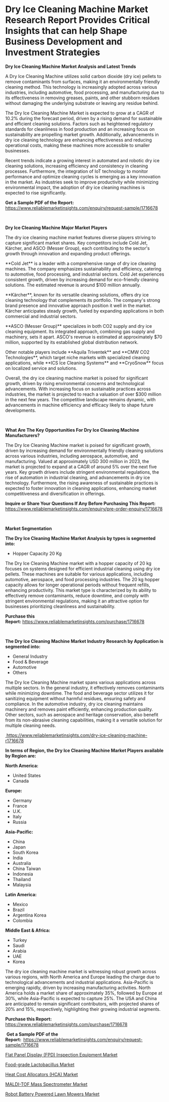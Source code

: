 <p><h1>Dry Ice Cleaning Machine Market Research Report Provides Critical Insights that can help Shape Business Development and Investment Strategies</h1></p><p><strong>Dry Ice Cleaning Machine Market Analysis and Latest Trends</strong></p>
<p><p>A Dry Ice Cleaning Machine utilizes solid carbon dioxide (dry ice) pellets to remove contaminants from surfaces, making it an environmentally friendly cleaning method. This technology is increasingly adopted across various industries, including automotive, food processing, and manufacturing due to its effectiveness in removing greases, paints, and other stubborn residues without damaging the underlying substrate or leaving any residue behind.</p><p>The Dry Ice Cleaning Machine Market is expected to grow at a CAGR of 10.2% during the forecast period, driven by a rising demand for sustainable and efficient cleaning solutions. Factors such as heightened regulatory standards for cleanliness in food production and an increasing focus on sustainability are propelling market growth. Additionally, advancements in dry ice cleaning technology are enhancing effectiveness and reducing operational costs, making these machines more accessible to smaller businesses.</p><p>Recent trends indicate a growing interest in automated and robotic dry ice cleaning solutions, increasing efficiency and consistency in cleaning processes. Furthermore, the integration of IoT technology to monitor performance and optimize cleaning cycles is emerging as a key innovation in the market. As industries seek to improve productivity while minimizing environmental impact, the adoption of dry ice cleaning machines is expected to rise significantly.</p></p>
<p><strong>Get a Sample PDF of the Report:&nbsp;</strong> <a href="https://www.reliablemarketinsights.com/enquiry/request-sample/1716678?utm_campaign=1338&utm_medium=2&utm_source=Github&utm_content=ia&utm_term=10102024&utm_id=dry-ice-cleaning-machine">https://www.reliablemarketinsights.com/enquiry/request-sample/1716678</a></p>
<p>&nbsp;</p>
<p><strong>Dry Ice Cleaning Machine Major Market Players</strong></p>
<p><p>The dry ice cleaning machine market features diverse players striving to capture significant market shares. Key competitors include Cold Jet, Kärcher, and ASCO (Messer Group), each contributing to the sector's growth through innovation and expanding product offerings.</p><p>**Cold Jet** is a leader with a comprehensive range of dry ice cleaning machines. The company emphasizes sustainability and efficiency, catering to automotive, food processing, and industrial sectors. Cold Jet experiences consistent growth, driven by increasing demand for eco-friendly cleaning solutions. The estimated revenue is around $100 million annually.</p><p>**Kärcher**, known for its versatile cleaning solutions, offers dry ice cleaning technology that complements its portfolio. The company's strong brand presence and innovative approach position it well in the market. Kärcher anticipates steady growth, fueled by expanding applications in both commercial and industrial sectors.</p><p>**ASCO (Messer Group)** specializes in both CO2 supply and dry ice cleaning equipment. Its integrated approach, combining gas supply and machinery, sets it apart. ASCO's revenue is estimated at approximately $70 million, supported by its established global distribution network.</p><p>Other notable players include **Aquila Triventek** and **CMW CO2 Technologies**, which target niche markets with specialized cleaning applications, while **ICS Ice Cleaning Systems** and **CryoSnow** focus on localized service and solutions.</p><p>Overall, the dry ice cleaning machine market is poised for significant growth, driven by rising environmental concerns and technological advancements. With increasing focus on sustainable practices across industries, the market is projected to reach a valuation of over $300 million in the next few years. The competitive landscape remains dynamic, with advancements in machine efficiency and efficacy likely to shape future developments.</p></p>
<p>&nbsp;</p>
<p><strong>What Are The Key Opportunities For Dry Ice Cleaning Machine Manufacturers?</strong></p>
<p><p>The Dry Ice Cleaning Machine market is poised for significant growth, driven by increasing demand for environmentally friendly cleaning solutions across various industries, including aerospace, automotive, and manufacturing. Valued at approximately USD 300 million in 2023, the market is projected to expand at a CAGR of around 5% over the next five years. Key growth drivers include stringent environmental regulations, the rise of automation in industrial cleaning, and advancements in dry ice technology. Furthermore, the rising awareness of sustainable practices is expected to foster innovation in cleaning applications, enhancing market competitiveness and diversification in offerings.</p></p>
<p><strong>Inquire or Share Your Questions If Any Before Purchasing This Report:</strong> <a href="https://www.reliablemarketinsights.com/enquiry/pre-order-enquiry/1716678?utm_campaign=1338&utm_medium=2&utm_source=Github&utm_content=ia&utm_term=10102024&utm_id=dry-ice-cleaning-machine">https://www.reliablemarketinsights.com/enquiry/pre-order-enquiry/1716678</a></p>
<p>&nbsp;</p>
<p><strong>Market Segmentation</strong></p>
<p><strong>The Dry Ice Cleaning Machine Market Analysis by types is segmented into:</strong></p>
<p><ul><li>Hopper Capacity 20 Kg</li></ul></p>
<p><p>The Dry Ice Cleaning Machine market with a hopper capacity of 20 kg focuses on systems designed for efficient industrial cleaning using dry ice pellets. These machines are suitable for various applications, including automotive, aerospace, and food processing industries. The 20 kg hopper capacity allows for longer operational periods without frequent refills, enhancing productivity. This market type is characterized by its ability to effectively remove contaminants, reduce downtime, and comply with stringent environmental regulations, making it an attractive option for businesses prioritizing cleanliness and sustainability.</p></p>
<p><strong>Purchase this Report:&nbsp;</strong><a href="https://www.reliablemarketinsights.com/purchase/1716678?utm_campaign=1338&utm_medium=2&utm_source=Github&utm_content=ia&utm_term=10102024&utm_id=dry-ice-cleaning-machine">https://www.reliablemarketinsights.com/purchase/1716678</a></p>
<p>&nbsp;</p>
<p><strong>The Dry Ice Cleaning Machine Market Industry Research by Application is segmented into:</strong></p>
<p><ul><li>General Industry</li><li>Food & Beverage</li><li>Automotive</li><li>Others</li></ul></p>
<p><p>The Dry Ice Cleaning Machine market spans various applications across multiple sectors. In the general industry, it effectively removes contaminants while minimizing downtime. The food and beverage sector utilizes it for sanitizing equipment without harmful residues, ensuring safety and compliance. In the automotive industry, dry ice cleaning maintains machinery and removes paint efficiently, enhancing production quality. Other sectors, such as aerospace and heritage conservation, also benefit from its non-abrasive cleaning capabilities, making it a versatile solution for multiple cleaning needs.</p></p>
<p><a href="https://www.reliablemarketinsights.com/dry-ice-cleaning-machine-r1716678?utm_campaign=1338&utm_medium=2&utm_source=Github&utm_content=ia&utm_term=10102024&utm_id=dry-ice-cleaning-machine">&nbsp;https://www.reliablemarketinsights.com/dry-ice-cleaning-machine-r1716678</a></p>
<p><strong>In terms of Region, the Dry Ice Cleaning Machine Market Players available by Region are:</strong></p>
<p>
    <p> <strong> North America: </strong>
        <ul>
            <li>United States</li>
            <li>Canada</li>
        </ul>
        </p> 
    <p> <strong> Europe: </strong>
        <ul>
            <li>Germany</li>
            <li>France</li>
            <li>U.K.</li>
            <li>Italy</li>
            <li>Russia</li>
        </ul>
        </p> 
    <p> <strong> Asia-Pacific: </strong>
        <ul>
            <li>China</li>
            <li>Japan</li>
            <li>South Korea</li>
            <li>India</li>
            <li>Australia</li>
            <li>China Taiwan</li>
            <li>Indonesia</li>
            <li>Thailand</li>
            <li>Malaysia</li>
        </ul>
        </p> 
    <p> <strong> Latin America: </strong>
        <ul>
            <li>Mexico</li>
            <li>Brazil</li>
            <li>Argentina Korea</li>
            <li>Colombia</li>
        </ul>
        </p> 
    <p> <strong> Middle East & Africa: </strong>
        <ul>
            <li>Turkey</li>
            <li>Saudi</li>
            <li>Arabia</li>
            <li>UAE</li>
            <li>Korea</li>
        </ul>
    </p>
    </p>
<p><p>The dry ice cleaning machine market is witnessing robust growth across various regions, with North America and Europe leading the charge due to technological advancements and industrial applications. Asia-Pacific is emerging rapidly, driven by increasing manufacturing activities. North America holds a market share of approximately 35%, followed by Europe at 30%, while Asia-Pacific is expected to capture 25%. The USA and China are anticipated to remain significant contributors, with projected shares of 20% and 15%, respectively, highlighting their growing industrial segments.</p></p>
<p><strong>Purchase this Report: </strong><a href="https://www.reliablemarketinsights.com/purchase/1716678?utm_campaign=1338&utm_medium=2&utm_source=Github&utm_content=ia&utm_term=10102024&utm_id=dry-ice-cleaning-machine">https://www.reliablemarketinsights.com/purchase/1716678</a></p>
<p>&nbsp;<strong>Get a Sample PDF of the Report:&nbsp;&nbsp;</strong><a href="https://www.reliablemarketinsights.com/enquiry/request-sample/1716678?utm_campaign=1338&utm_medium=2&utm_source=Github&utm_content=ia&utm_term=10102024&utm_id=dry-ice-cleaning-machine">https://www.reliablemarketinsights.com/enquiry/request-sample/1716678</a></p>
<p><strong></strong></p>
<p><p><a href="https://www.linkedin.com/pulse/flat-panel-display-fpd-inspection-equipment-market-growth-outlook-azg9c?utm_campaign=1338&utm_medium=2&utm_source=Github&utm_content=ia&utm_term=10102024&utm_id=dry-ice-cleaning-machine">Flat Panel Display (FPD) Inspection Equipment Market</a></p><p><a href="https://issuu.com/reportprime-2/docs/food-grade-lactobacillus-market-siz_488188dcc07a11?utm_campaign=1338&utm_medium=2&utm_source=Github&utm_content=ia&utm_term=10102024&utm_id=dry-ice-cleaning-machine">Food-grade Lactobacillus Market</a></p><p><a href="https://www.linkedin.com/pulse/heat-cost-allocators-hca-industry-sector-new-technologies-hhdcf?utm_campaign=1338&utm_medium=2&utm_source=Github&utm_content=ia&utm_term=10102024&utm_id=dry-ice-cleaning-machine">Heat Cost Allocators (HCA) Market</a></p><p><a href="https://www.linkedin.com/pulse/how-maldi-tof-mass-spectrometer-market-evolve-growth-analysis-jq76c?utm_campaign=1338&utm_medium=2&utm_source=Github&utm_content=ia&utm_term=10102024&utm_id=dry-ice-cleaning-machine">MALDI-TOF Mass Spectrometer Market</a></p><p><a href="https://www.linkedin.com/pulse/insights-robot-battery-powered-lawn-mowers-industry-market-financial-2utyc?utm_campaign=1338&utm_medium=2&utm_source=Github&utm_content=ia&utm_term=10102024&utm_id=dry-ice-cleaning-machine">Robot Battery Powered Lawn Mowers Market</a></p></p>